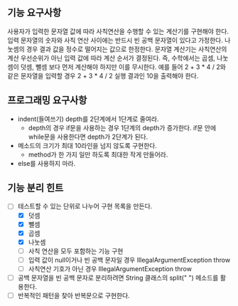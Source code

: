 ## 기능 요구사항
사용자가 입력한 문자열 값에 따라 사칙연산을 수행할 수 있는 계산기를 구현해야 한다.
입력 문자열의 숫자와 사칙 연산 사이에는 반드시 빈 공백 문자열이 있다고 가정한다.
나눗셈의 경우 결과 값을 정수로 떨어지는 값으로 한정한다.
문자열 계산기는 사칙연산의 계산 우선순위가 아닌 입력 값에 따라 계산 순서가 결정된다. 즉, 수학에서는 곱셈, 나눗셈이 덧셈, 뺄셈 보다 먼저 계산해야 하지만 이를 무시한다.
예를 들어 2 + 3 * 4 / 2와 같은 문자열을 입력할 경우 2 + 3 * 4 / 2 실행 결과인 10을 출력해야 한다.

## 프로그래밍 요구사항
- indent(들여쓰기) depth를 2단계에서 1단계로 줄여라.
  - depth의 경우 if문을 사용하는 경우 1단계의 depth가 증가한다. if문 안에 while문을 사용한다면 depth가 2단계가 된다.
- 메소드의 크기가 최대 10라인을 넘지 않도록 구현한다.
  - method가 한 가지 일만 하도록 최대한 작게 만들어라.
- else를 사용하지 마라.

## 기능 분리 힌트
- [ ] 테스트할 수 있는 단위로 나누어 구현 목록을 만든다.
  - [x] 덧셈
  - [x] 뺄셈
  - [x] 곱셈
  - [x] 나눗셈
  - [ ] 사칙 연산을 모두 포함하는 기능 구현
  - [ ] 입력 값이 null이거나 빈 공백 문자일 경우 IllegalArgumentException throw
  - [ ] 사칙연산 기호가 아닌 경우 IllegalArgumentException throw
- [ ] 공백 문자열을 빈 공백 문자로 분리하려면 String 클래스의 split(" ") 메소드를 활용한다.
- [ ] 반복적인 패턴을 찾아 반복문으로 구현한다.
